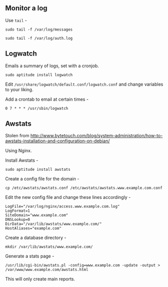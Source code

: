 ## Monitor a log

Use `tail` -

`sudo tail -f /var/log/messages`

`sudo tail -f /var/log/auth.log`

## Logwatch

Emails a summary of logs, set with a cronjob.

`sudo aptitude install logwatch`

Edit `/usr/share/logwatch/default.conf/logwatch.conf` and change variables to your liking.

Add a crontab to email at certain times -

`0 7 * * * /usr/sbin/logwatch`

## Awstats

Stolen from http://www.bytetouch.com/blog/system-administration/how-to-awstats-installation-and-configuration-on-debian/

Using Nginx.

Install Awstats -

`sudo aptitude install awstats`

Create a config file for the domain -

`cp /etc/awstats/awstats.conf /etc/awstats/awstats.www.example.com.conf`

Edit the new config file and change these lines accordingly -

    LogFile="/var/log/nginx/access.www.example.com.log"
    LogFormat=1
    SiteDomain="www.example.com"
    DNSLookup=0
    DirData="/var/lib/awstats/www.example.com/"
    HostAliases="example.com"

Create a database directory -

`mkdir /var/lib/awstats/www.example.com/`

Generate a stats page -

`/usr/lib/cgi-bin/awstats.pl -config=www.example.com -update -output > /var/www/www.example.com/awstats.html`

This will only create main reports.
